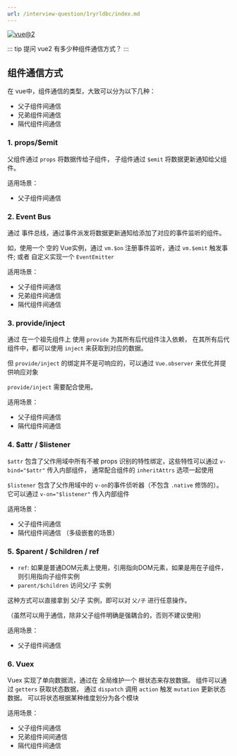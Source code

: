 ```yaml
---
url: /interview-question/1ryrldbc/index.md
---
```

[![vue@2](https://img.shields.io/badge/vue-%402-brightgreen)](https://cn.vuejs.org/)

::: tip 提问
vue2 有多少种组件通信方式？
:::

## 组件通信方式

在 vue中，组件通信的类型，大致可以分为以下几种：

* 父子组件间通信
* 兄弟组件间通信
* 隔代组件间通信

### 1. props/$emit

父组件通过 `props` 将数据传给子组件， 子组件通过 `$emit` 将数据更新通知给父组件。

适用场景：

* 父子组件间通信

### 2. Event Bus

通过 事件总线，通过事件派发将数据更新通知给添加了对应的事件监听的组件。

如，使用一个 空的 Vue实例，通过 `vm.$on` 注册事件监听，通过 `vm.$emit` 触发事件;
或者 自定义实现一个 `EventEmitter`

适用场景：

* 父子组件间通信
* 兄弟组件间通信
* 隔代组件间通信

### 3. provide/inject

通过 在一个祖先组件上 使用 `provide` 为其所有后代组件注入依赖， 在其所有后代组件中，都可以使用 `inject` 来获取到对应的数据。

但 `provide/inject` 的绑定并不是可响应的，可以通过 `Vue.observer` 来优化并提供响应对象

`provide/inject` 需要配合使用。

适用场景：

* 父子组件间通信
* 隔代组件间通信

### 4. $attr / $listener

`$attr` 包含了父作用域中所有不被 props 识别的特性绑定，这些特性可以通过 `v-bind="$attr"` 传入内部组件，
通常配合组件的 `inheritAttrs` 选项一起使用

`$listener` 包含了父作用域中的 `v-on`的事件侦听器（不包含 `.native` 修饰的）。
它可以通过 `v-on="$listener"` 传入内部组件

适用场景：

* 父子组件间通信
* 隔代组件间通信 （多级嵌套的场景）

### 5. $parent / $children / ref

* `ref`: 如果是普通DOM元素上使用，引用指向DOM元素，如果是用在子组件，则引用指向子组件实例
* `parent/$children` 访问父/子 实例

这种方式可以直接拿到 父/子 实例，即可以对 `父/子` 进行任意操作。

（虽然可以用于通信，除非父子组件明确是强耦合的，否则不建议使用)

适用场景：

* 父子组件间通信

### 6. Vuex

Vuex 实现了单向数据流，通过在 全局维护一个 根状态来存放数据。
组件可以通过 `getters` 获取状态数据， 通过 `dispatch` 调用 `action` 触发 `mutation` 更新状态数据。
可以将状态根据某种维度划分为各个模块

适用场景：

* 父子组件间通信
* 兄弟组件间间通信
* 隔代组件间通信
